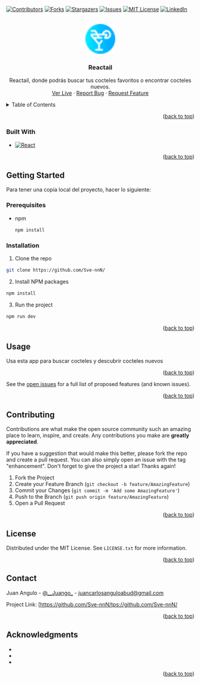 <!-- Improved compatibility of back to top link: See: https://github.com/othneildrew/Best-README-Template/pull/73 -->

<a name="readme-top"></a>

<!--
*** Thanks for checking out the Best-README-Template. If you have a suggestion
*** that would make this better, please fork the repo and create a pull request
*** or simply open an issue with the tag "enhancement".
*** Don't forget to give the project a star!
*** Thanks again! Now go create something AMAZING! :D
-->

<!-- PROJECT SHIELDS -->
<!--
*** I'm using markdown "reference style" links for readability.
*** Reference links are enclosed in brackets [ ] instead of parentheses ( ).
*** See the bottom of this document for the declaration of the reference variables
*** for contributors-url, forks-url, etc. This is an optional, concise syntax you may use.
*** https://www.markdownguide.org/basic-syntax/#reference-style-links
-->

[![Contributors][contributors-shield]][contributors-url]
[![Forks][forks-shield]][forks-url]
[![Stargazers][stars-shield]][stars-url]
[![Issues][issues-shield]][issues-url]
[![MIT License][license-shield]][license-url]
[![LinkedIn][linkedin-shield]][linkedin-url]

<!-- PROJECT LOGO -->
<br />
<div align="center">
  <a href="https://github.com/Sve-nnN/Reactail">
    <img src="/src/assets/cocktail.png" alt="Logo" width="80" height="80">
  </a>

<h3 align="center">Reactail</h3>

  <p align="center">
    Reactail, donde podrás buscar tus cocteles favoritos o encontrar cocteles nuevos.
    <br />
    <a href="https://github.com/Sve-nnN/trong>Explore the docs »</strong></a>
    <br />
    <br />
    <a href="reactail.vercel.app">Ver Live</a>
    ·
    <a href="https://github.com/Sve-nnN/Reactail/issues">Report Bug</a>
    ·
    <a href="https://github.com/Sve-nnN/Reactail/issues">Request Feature</a>
  </p>
</div>

<!-- TABLE OF CONTENTS -->
<details>
  <summary>Table of Contents</summary>
  <ol>
    <li>
      <a href="#about-the-project">Acerca del proyecto</a>
      <ul>
        <li><a href="#built-with">Desarrollado con</a></li>
      </ul>
    </li>
    <li>
      <a href="#getting-started">Getting Started</a>
      <ul>
        <li><a href="#prerequisites">Prerequisitos</a></li>
        <li><a href="#installation">Instalación</a></li>
      </ul>
    </li>
    <li><a href="#usage">Uso</a></li>
    <li><a href="#roadmap">Roadmap</a></li>
    <li><a href="#license">License</a></li>
    <li><a href="#contact">Contact</a></li>
  </ol>
</details>

<!-- ABOUT THE PROJECT -->

<p align="right">(<a href="#readme-top">back to top</a>)</p>

### Built With

- [![React][react.js]][react-url]

<p align="right">(<a href="#readme-top">back to top</a>)</p>

<!-- GETTING STARTED -->

## Getting Started

Para tener una copia local del proyecto, hacer lo siguiente:

### Prerequisites

- npm
  ```sh
  npm install
  ```

### Installation

1. Clone the repo

```sh
git clone https://github.com/Sve-nnN/
```

2. Install NPM packages

```sh
npm install
```

3. Run the project

```sh
npm run dev
```

<p align="right">(<a href="#readme-top">back to top</a>)</p>

<!-- USAGE EXAMPLES -->

## Usage

Usa esta app para buscar cocteles y descubrir cocteles nuevos

<p align="right">(<a href="#readme-top">back to top</a>)</p>

<!-- ROADMAP -->

See the [open issues](https://github.com/Sve-nnN/issues) for a full list of proposed features (and known issues).

<p align="right">(<a href="#readme-top">back to top</a>)</p>

<!-- CONTRIBUTING -->

## Contributing

Contributions are what make the open source community such an amazing place to learn, inspire, and create. Any contributions you make are **greatly appreciated**.

If you have a suggestion that would make this better, please fork the repo and create a pull request. You can also simply open an issue with the tag "enhancement".
Don't forget to give the project a star! Thanks again!

1. Fork the Project
2. Create your Feature Branch (`git checkout -b feature/AmazingFeature`)
3. Commit your Changes (`git commit -m 'Add some AmazingFeature'`)
4. Push to the Branch (`git push origin feature/AmazingFeature`)
5. Open a Pull Request

<p align="right">(<a href="#readme-top">back to top</a>)</p>

<!-- LICENSE -->

## License

Distributed under the MIT License. See `LICENSE.txt` for more information.

<p align="right">(<a href="#readme-top">back to top</a>)</p>

<!-- CONTACT -->

## Contact

Juan Angulo - [@\_\_Juango\_](https://twitter.com/__Juango_) - juancarlosanguloabud@gmail.com

Project Link: [https://github.com/Sve-nnN/tps://github.com/Sve-nnN/ <p align="right">(<a href="#readme-top">back to top</a>)</p>

<!-- ACKNOWLEDGMENTS -->

## Acknowledgments

- []()
- []()
- []()

<p align="right">(<a href="#readme-top">back to top</a>)</p>

<!-- MARKDOWN LINKS & IMAGES -->
<!-- https://www.markdownguide.org/basic-syntax/#reference-style-links -->

[contributors-shield]: https://img.shields.io/github/contributors/Sve-nnN/?style=for-the-badge
[contributors-url]: https://github.com/Sve-nnN/phs/contributors
[forks-shield]: https://img.shields.io/github/forks/Sve-nnN/?style=for-the-badge
[forks-url]: https://github.com/Sve-nnN/work/members
[stars-shield]: https://img.shields.io/github/stars/Sve-nnN/?style=for-the-badge
[stars-url]: https://github.com/Sve-nnN/rgazers
[issues-shield]: https://img.shields.io/github/issues/Sve-nnN/?style=for-the-badge
[issues-url]: https://github.com/Sve-nnN/ues
[license-shield]: https://img.shields.io/github/license/Sve-nnN/?style=for-the-badge
[license-url]: https://github.com/Sve-nnN/b/master/LICENSE.txt
[linkedin-shield]: https://img.shields.io/badge/-LinkedIn-black.svg?style=for-the-badge&logo=linkedin&colorB=555
[linkedin-url]: https://linkedin.com/in/hiimjuan
[product-screenshot]: images/screenshot.png
[next.js]: https://img.shields.io/badge/next.js-000000?style=for-the-badge&logo=nextdotjs&logoColor=white
[next-url]: https://nextjs.org/
[react.js]: https://img.shields.io/badge/React-20232A?style=for-the-badge&logo=react&logoColor=61DAFB
[react-url]: https://reactjs.org/
[vue.js]: https://img.shields.io/badge/Vue.js-35495E?style=for-the-badge&logo=vuedotjs&logoColor=4FC08D
[vue-url]: https://vuejs.org/
[angular.io]: https://img.shields.io/badge/Angular-DD0031?style=for-the-badge&logo=angular&logoColor=white
[angular-url]: https://angular.io/
[svelte.dev]: https://img.shields.io/badge/Svelte-4A4A55?style=for-the-badge&logo=svelte&logoColor=FF3E00
[svelte-url]: https://svelte.dev/
[laravel.com]: https://img.shields.io/badge/Laravel-FF2D20?style=for-the-badge&logo=laravel&logoColor=white
[laravel-url]: https://laravel.com
[bootstrap.com]: https://img.shields.io/badge/Bootstrap-563D7C?style=for-the-badge&logo=bootstrap&logoColor=white
[bootstrap-url]: https://getbootstrap.com
[jquery.com]: https://img.shields.io/badge/jQuery-0769AD?style=for-the-badge&logo=jquery&logoColor=white
[jquery-url]: https://jquery.com
